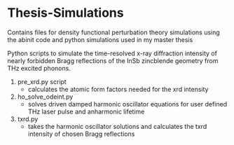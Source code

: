 # Thesis-Simulations

Contains files for density functional perturbation theory simulations using the abinit code and python simulations used in my master thesis

Python scripts to simulate the time-resolved x-ray diffraction intensity of nearly forbidden Bragg reflections of the InSb zincblende geometry from THz excited phonons.

1. pre_xrd.py script
    - calculates the atomic form factors needed for the xrd intensity
2. ho_solve_odeint.py
    - solves driven damped harmonic oscillator equations for user defined THz laser pulse and anharmonic lifetime
3. txrd.py
    - takes the harmonic oscillator solutions and calculates the txrd intensity of chosen Bragg reflections
